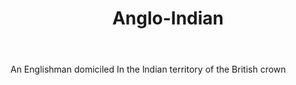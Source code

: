---
title: Anglo-Indian
letter: A
permalink: "/definitions/anglo-indian.html"
body: An Englishman domiciled In the lndian territory of the British crown
published_at: '2018-07-07'
source: Black's Law Dictionary
layout: post
---